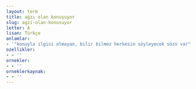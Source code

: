```yaml
---
layout: term
title: ağzı olan konuşuyor
slug: agzi-olan-konusuyor
letter: A
lisan: Türkçe
anlamlar:
- '"konuyla ilgisi olmayan, bilir bilmez herkesin söyleyecek sözü var" anlamında kullanılan bir söz'
ozellikler:
- - ''
ornekler:
- - ''
orneklerkaynak:
- - ''
---
```

